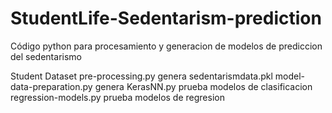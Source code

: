 # StudentLife-Sedentarism-prediction
Código python para procesamiento y generacion de modelos de prediccion del sedentarismo

Student Dataset pre-processing.py genera sedentarismdata.pkl
model-data-preparation.py genera
KerasNN.py prueba modelos de clasificacion
regression-models.py prueba modelos de regresion
